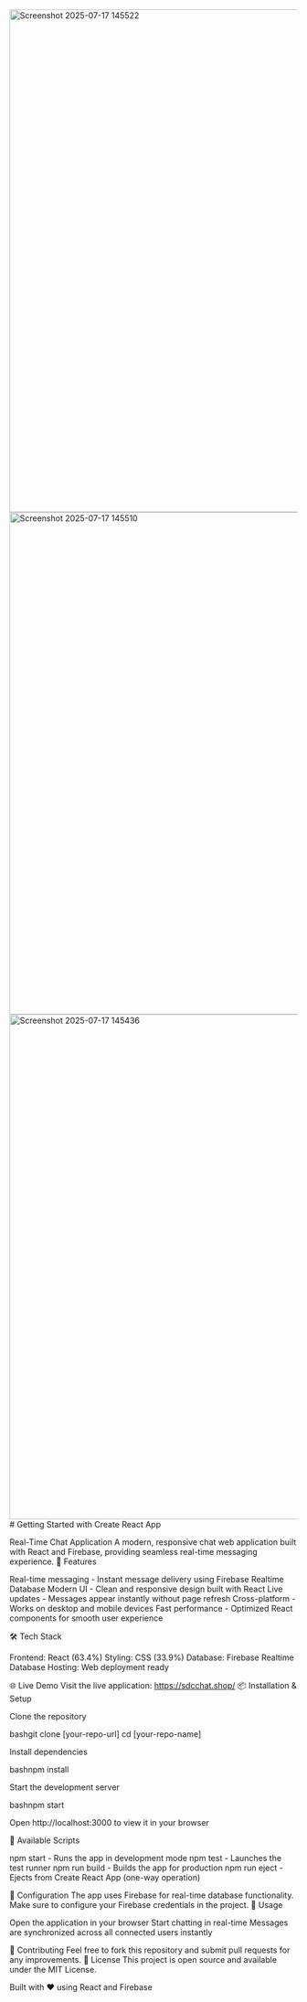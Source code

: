 <img width="1919" height="880" alt="Screenshot 2025-07-17 145522" src="https://github.com/user-attachments/assets/3c1eefb8-3b7c-4ad2-9851-d732769fa68c" />
<img width="1899" height="879" alt="Screenshot 2025-07-17 145510" src="https://github.com/user-attachments/assets/7fa759e8-4e00-4c6e-b648-115e7263acd9" />
<img width="1897" height="884" alt="Screenshot 2025-07-17 145436" src="https://github.com/user-attachments/assets/b4b77a4d-1947-4ab6-87a5-87933081b871" />
# Getting Started with Create React App

Real-Time Chat Application
A modern, responsive chat web application built with React and Firebase, providing seamless real-time messaging experience.
🚀 Features

Real-time messaging - Instant message delivery using Firebase Realtime Database
Modern UI - Clean and responsive design built with React
Live updates - Messages appear instantly without page refresh
Cross-platform - Works on desktop and mobile devices
Fast performance - Optimized React components for smooth user experience

🛠️ Tech Stack

Frontend: React (63.4%)
Styling: CSS (33.9%)
Database: Firebase Realtime Database
Hosting: Web deployment ready

🌐 Live Demo
Visit the live application: https://sdcchat.shop/
📦 Installation & Setup

Clone the repository

bashgit clone [your-repo-url]
cd [your-repo-name]

Install dependencies

bashnpm install

Start the development server

bashnpm start

Open http://localhost:3000 to view it in your browser

🚀 Available Scripts

npm start - Runs the app in development mode
npm test - Launches the test runner
npm run build - Builds the app for production
npm run eject - Ejects from Create React App (one-way operation)

🔧 Configuration
The app uses Firebase for real-time database functionality. Make sure to configure your Firebase credentials in the project.
📱 Usage

Open the application in your browser
Start chatting in real-time
Messages are synchronized across all connected users instantly

🤝 Contributing
Feel free to fork this repository and submit pull requests for any improvements.
📄 License
This project is open source and available under the MIT License.

Built with ❤️ using React and Firebase
